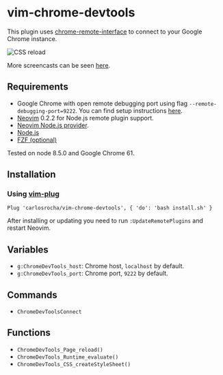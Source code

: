 # vim-chrome-devtools

This plugin uses [chrome-remote-interface](https://github.com/cyrus-and/chrome-remote-interface)
to connect to your Google Chrome instance.

![CSS reload](https://user-images.githubusercontent.com/312351/39975780-335638a2-56f6-11e8-945a-128fe59fa76c.gif)

More screencasts can be seen [here](https://github.com/carlosrocha/vim-chrome-devtools/issues/1).

## Requirements

- Google Chrome with open remote debugging port using flag `--remote-debugging-port=9222`. You can find setup instructions [here](https://chromedevtools.github.io/devtools-protocol/).
- [Neovim](https://neovim.io) 0.2.2 for Node.js remote plugin support.
- [Neovim Node.js provider](https://github.com/neovim/node-client).
- [Node.js](https://nodejs.org)
- [FZF (optional)](https://github.com/junegunn/fzf.vim)

Tested on node 8.5.0 and Google Chrome 61.

## Installation

### Using [vim-plug](https://github.com/junegunn/vim-plug)

```
Plug 'carlosrocha/vim-chrome-devtools', { 'do': 'bash install.sh' }
```

After installing or updating you need to run `:UpdateRemotePlugins` and restart Neovim.

## Variables

- `g:ChromeDevTools_host`: Chrome host, `localhost` by default.
- `g:ChromeDevTools_port`: Chrome port, `9222` by default.

## Commands

- `ChromeDevToolsConnect`

## Functions

- `ChromeDevTools_Page_reload()`
- `ChromeDevTools_Runtime_evaluate()`
- `ChromeDevTools_CSS_createStyleSheet()`
